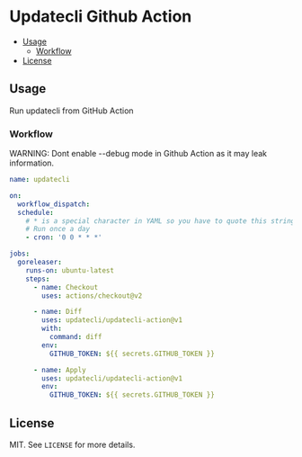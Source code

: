 # Updatecli Github Action

* [Usage](#usage)
  * [Workflow](#workflow)
* [License](#license)

## Usage

Run updatecli from GitHub Action

### Workflow

WARNING: Dont enable --debug mode in Github Action as it may leak information.

```yaml
name: updatecli

on:
  workflow_dispatch:
  schedule:
    # * is a special character in YAML so you have to quote this string
    # Run once a day
    - cron: '0 0 * * *'

jobs:
  goreleaser:
    runs-on: ubuntu-latest
    steps:
      - name: Checkout
        uses: actions/checkout@v2

      - name: Diff
        uses: updatecli/updatecli-action@v1
        with:
          command: diff
        env:
          GITHUB_TOKEN: ${{ secrets.GITHUB_TOKEN }}

      - name: Apply
        uses: updatecli/updatecli-action@v1
        env:
          GITHUB_TOKEN: ${{ secrets.GITHUB_TOKEN }}
```

## License

MIT. See `LICENSE` for more details.
